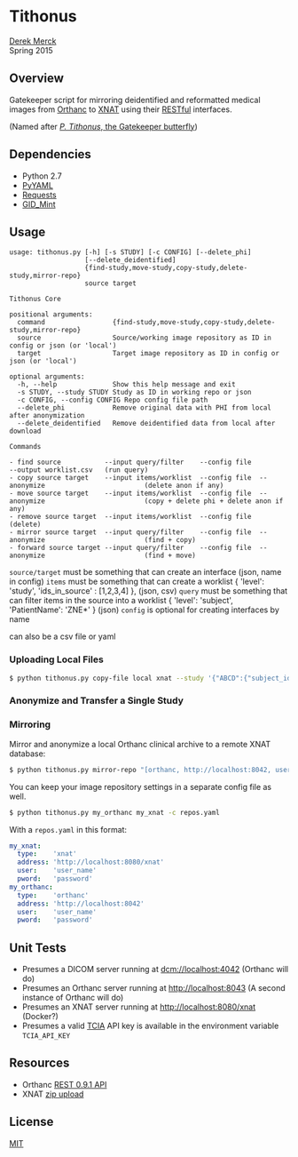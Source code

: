 Tithonus
=============================

[Derek Merck](derek_merck@brown.edu)  
Spring 2015

## Overview

Gatekeeper script for mirroring deidentified and reformatted medical images from [Orthanc][] to [XNAT][] using their [RESTful][] interfaces.

(Named after [_P. Tithonus_, the Gatekeeper butterfly][tithonus])

[Orthanc]: http://www.orthanc-server.com
[XNAT]: http://www.xnat.org
[tithonus]: http://en.wikipedia.org/wiki/Gatekeeper_(butterfly)
[restful]: http://en.wikipedia.org/wiki/Representational_state_transfer

## Dependencies

- Python 2.7
- [PyYAML](http://pyyaml.org)
- [Requests](http://docs.python-requests.org/en/latest/)
- [GID_Mint](https://github.com/derekmerck/GID_Mint)


## Usage

```
usage: tithonus.py [-h] [-s STUDY] [-c CONFIG] [--delete_phi]
                   [--delete_deidentified]
                   {find-study,move-study,copy-study,delete-study,mirror-repo}
                   source target

Tithonus Core

positional arguments:
  command                 {find-study,move-study,copy-study,delete-study,mirror-repo}
  source                  Source/working image repository as ID in config or json (or 'local')
  target                  Target image repository as ID in config or json (or 'local')

optional arguments:
  -h, --help              Show this help message and exit
  -s STUDY, --study STUDY Study as ID in working repo or json
  -c CONFIG, --config CONFIG Repo config file path
  --delete_phi            Remove original data with PHI from local after anonymization
  --delete_deidentified   Remove deidentified data from local after download
```

```
Commands

- find source           --input query/filter    --config file              --output worklist.csv   (run query)
- copy source target    --input items/worklist  --config file  --anonymize                         (delete anon if any)
- move source target    --input items/worklist  --config file  --anonymize                         (copy + delete phi + delete anon if any)
- remove source target  --input items/worklist  --config file                                      (delete)
- mirror source target  --input query/filter    --config file  --anonymize                         (find + copy)
- forward source target --input query/filter    --config file  --anonymize                         (find + move)
```

`source/target` must be something that can create an interface (json, name in config)
`items` must be something that can create a worklist { 'level': 'study', 'ids_in_source' : [1,2,3,4] }, (json, csv)
`query` must be something that can filter items in the source into a worklist { 'level': 'subject', 'PatientName': 'ZNE*' } (json)
`config` is optional for creating interfaces by name

can also be a csv file or yaml


### Uploading Local Files

```bash
$ python tithonus.py copy-file local xnat --study '{"ABCD":{"subject_id": "my_patient", "project_id": "my_project", "study_type": "baseline", "local_file": "/tmp/my_dicom_dir"}}'
```

### Anonymize and Transfer a Single Study



### Mirroring

Mirror and anonymize a local Orthanc clinical archive to a remote XNAT database:

```bash
$ python tithonus.py mirror-repo "[orthanc, http://localhost:8042, user, pword]" "[xnat, http://localhost:8080/xnat, user, pword]"
```

You can keep your image repository settings in a separate config file as well.

```bash
$ python tithonus.py my_orthanc my_xnat -c repos.yaml
```

With a `repos.yaml` in this format:

```yaml
my_xnat:
  type:    'xnat'
  address: 'http://localhost:8080/xnat'
  user:    'user_name'
  pword:   'password'
my_orthanc:
  type:    'orthanc'
  address: 'http://localhost:8042'
  user:    'user_name'
  pword:   'password'
```

## Unit Tests

- Presumes a DICOM server running at <dcm://localhost:4042> (Orthanc will do)
- Presumes an Orthanc server running at <http://localhost:8043> (A second instance of Orthanc will do)
- Presumes an XNAT server running at <http://localhost:8080/xnat> (Docker?)
- Presumes a valid [TCIA][] API key is available in the environment variable `TCIA_API_KEY`

[TCIA]: http://www.cancerimagingarchive.com

## Resources

- Orthanc [REST 0.9.1 API](https://docs.google.com/spreadsheets/d/1muKHMIb9Br-59wfaQbDeLzAfKYsoWfDSXSmyt6P4EM8/pubhtml?gid=525933398&single=true)
- XNAT [zip upload](https://wiki.xnat.org/display/XKB/Uploading+Zip+Archives+to+XNAT)

## License

[MIT](http://opensource.org/licenses/mit-license.html)
